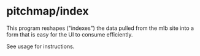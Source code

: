 # pitchmap/index

This program reshapes ("indexes") the data pulled from the mlb site into a form that is easy for the UI to consume efficiently.

See usage for instructions.
